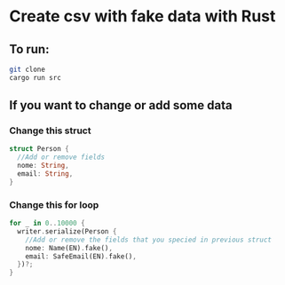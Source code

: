 # Create csv with fake data with Rust
## To run:
```bash
git clone
cargo run src
```

## If you want to change or add some data
### Change this struct
```rust
struct Person {
  //Add or remove fields
  nome: String,
  email: String,
}
```

### Change this for loop
```rust
for _ in 0..10000 {
  writer.serialize(Person {
    //Add or remove the fields that you specied in previous struct
    nome: Name(EN).fake(),
    email: SafeEmail(EN).fake(),
  })?;
}
```
